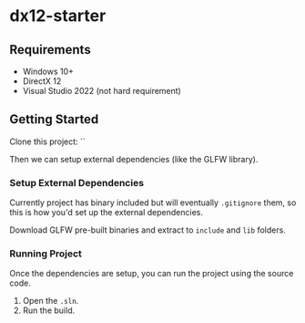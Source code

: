 # dx12-starter

## Requirements

- Windows 10+
- DirectX 12
- Visual Studio 2022 (not hard requirement)

## Getting Started

Clone this project: ``

Then we can setup external dependencies (like the GLFW library).

### Setup External Dependencies

Currently project has binary included but will eventually `.gitignore` them, so this is how you'd set up the external dependencies.

Download GLFW pre-built binaries and extract to `include` and `lib` folders.

### Running Project

Once the dependencies are setup, you can run the project using the source code.

1. Open the `.sln`.
1. Run the build.
